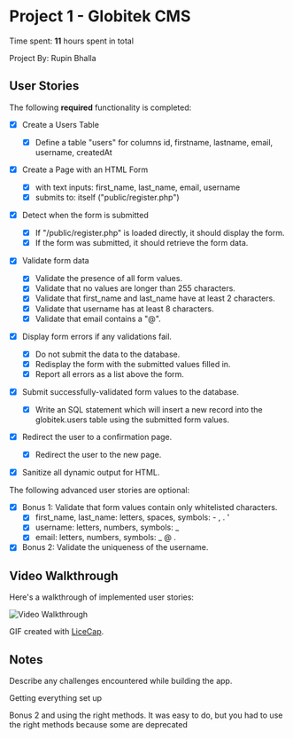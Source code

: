 # Project 1 - Globitek CMS

Time spent: **11** hours spent in total

Project By: Rupin Bhalla

## User Stories

The following **required** functionality is completed:

- [X] Create a Users Table
  - [X] Define a table "users" for columns id, firstname, lastname, email, username, createdAt
- [X] Create a Page with an HTML Form
  - [X] with text inputs: first_name, last_name, email, username
  - [X] submits to: itself ("public/register.php")
- [X] Detect when the form is submitted
  - [X] If "/public/register.php" is loaded directly, it should display the form.
  - [X] If the form was submitted, it should retrieve the form data.
- [X] Validate form data
  - [X] Validate the presence of all form values.
  - [X] Validate that no values are longer than 255 characters.
  - [X] Validate that first_name and last_name have at least 2 characters.
  - [X] Validate that username has at least 8 characters.
  - [X] Validate that email contains a "@".
- [X] Display form errors if any validations fail.
  - [X] Do not submit the data to the database.
  - [X] Redisplay the form with the submitted values filled in.
  - [X] Report all errors as a list above the form.
- [X] Submit successfully-validated form values to the database.
  - [X] Write an SQL statement which will insert a new record into the globitek.users table using the submitted form values.
- [X] Redirect the user to a confirmation page.
  - [X] Redirect the user to the new page.
- [X] Sanitize all dynamic output for HTML.


The following advanced user stories are optional:

- [X] Bonus 1: Validate that form values contain only whitelisted characters.
  - [X] first_name, last_name: letters, spaces, symbols: - , . '
  - [X] username: letters, numbers, symbols: _
  - [X] email: letters, numbers, symbols: _ @ .

- [X] Bonus 2: Validate the uniqueness of the username.

## Video Walkthrough

Here's a walkthrough of implemented user stories:

<img src='http://imgur.com/VjufbOs.gif' title='Video Walkthrough' width='' alt='Video Walkthrough' />

GIF created with [LiceCap](http://www.cockos.com/licecap/).

## Notes

Describe any challenges encountered while building the app.

Getting everything set up

Bonus 2 and using the right methods. It was easy to do, but you had to use the right methods because some are deprecated
